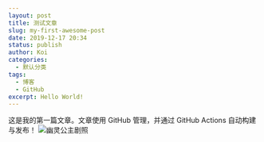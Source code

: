 ```yaml
---
layout: post
title: 测试文章
slug: my-first-awesome-post
date: 2019-12-17 20:34
status: publish
author: Koi
categories: 
  - 默认分类
tags: 
  - 博客
  - GitHub
excerpt: Hello World!
---
```


这是我的第一篇文章。文章使用 GitHub 管理，并通过 GitHub Actions 自动构建与发布！
![幽灵公主剧照](./images/Mononoke_Hime.jpg)
